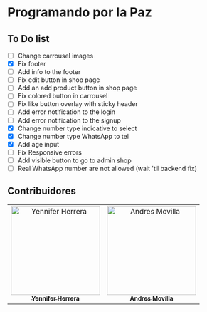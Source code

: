 # Programando por la Paz

## To Do list

- [ ] Change carrousel images
- [x] Fix footer
- [ ] Add info to the footer
- [ ] Fix edit button in shop page
- [ ] Add an add product button in shop page
- [ ] Fix colored button in carrousel
- [ ] Fix like button overlay with sticky header
- [ ] Add error notification to the login
- [ ] Add error notification to the signup
- [x] Change number type indicative to select
- [x] Change number type WhatsApp to tel
- [x] Add age input
- [ ] Fix Responsive errors
- [ ] Add visible button to go to admin shop
- [ ] Real WhatsApp number are not allowed (wait 'til backend fix)

## Contribuidores

<table>
  <tr>
    <td align="center">
      <a href="https://github.com/Yenniferh">
        <img src="https://avatars0.githubusercontent.com/u/19285706?s=460&v=4" width="200" alt="Yennifer Herrera"/>
        <br />
        <sub>
          <b>Yennifer Herrera</b>
        </sub>
      </a>
    </td>
    <td align="center">
      <a href="https://github.com/andremov">
        <img src="https://avatars3.githubusercontent.com/u/842843?s=460&v=4" width="200" alt="Andres Movilla"/>
        <br />
        <sub>
          <b>Andres Movilla</b>
        </sub>
      </a>
    </td>
   </tr>
 </table>
